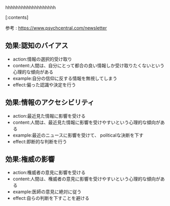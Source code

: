 

hhhhhhhhhhhhhhhhhhh
    
[:contents]

参考 : https://www.psychcentral.com/newsletter

## 効果:認知のバイアス
- action:情報の選択的受け取り
- content:人間は、自分にとって都合の良い情報しか受け取りたくないという心理的な傾向がある
- example:自分の信仰に反する情報を無視してしまう
- effect:偏った認識や決定を行う

## 効果:情報のアクセシビリティ
- action:最近見た情報に影響を受ける
- content:人間は、最近見た情報に影響を受けやすいという心理的な傾向がある
- example:最近のニュースに影響を受けて、 políticalな決断を下す
- effect:即断的な判断を行う

## 効果:権威の影響
- action:権威者の意見に影響を受ける
- content:人間は、権威者の意見に影響を受けやすいという心理的な傾向がある
- example:医師の意見に絶対に従う
- effect:自らの判断を下すことを避ける

    